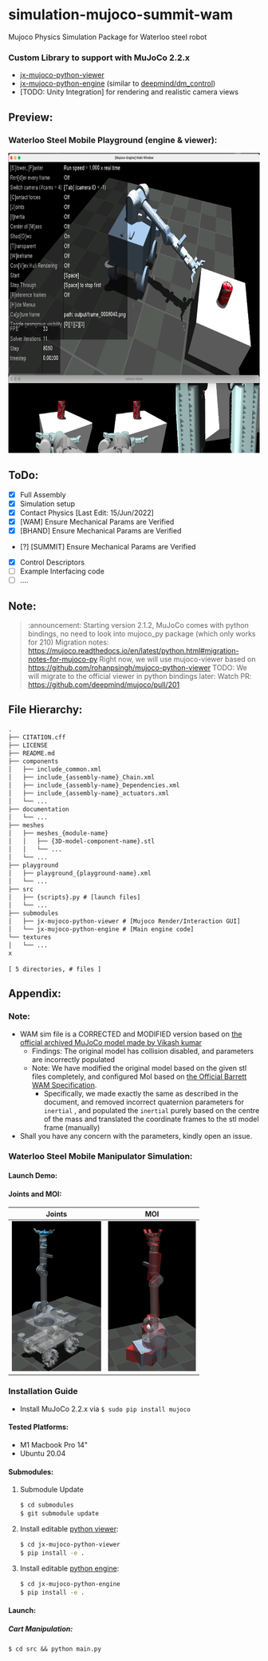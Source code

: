 # simulation-mujoco-summit-wam
Mujoco Physics Simulation Package for Waterloo steel robot

### Custom Library to support with MuJoCo 2.2.x
- [jx-mujoco-python-viewer](https://github.com/jaku-jaku/jx-mujoco-python-viewer)
- [jx-mujoco-python-engine](https://github.com/jaku-jaku/jx-mujoco-python-engine) (similar to [deepmind/dm_control](https://github.com/deepmind/dm_control))
- [TODO: Unity Integration] for rendering and realistic camera views

## Preview:
### Waterloo Steel Mobile Playground (engine & viewer):
<img src="./documentation/main.png" alt="waterloo_steel" height="600"/>

## ToDo:
- [x] Full Assembly
- [x] Simulation setup
- [x] Contact Physics [Last Edit: 15/Jun/2022]
- [x] [WAM] Ensure Mechanical Params are Verified
- [x] [BHAND] Ensure Mechanical Params are Verified
- [?] [SUMMIT] Ensure Mechanical Params are Verified
- [x] Control Descriptors
- [ ] Example Interfacing code
- [ ] ....

## Note:
> :announcement: Starting version 2.1.2, MuJoCo comes with python bindings, no need to look into mujoco_py package (which only works for 210)
> Migration notes: https://mujoco.readthedocs.io/en/latest/python.html#migration-notes-for-mujoco-py
> Right now, we will use mujoco-viewer based on https://github.com/rohanpsingh/mujoco-python-viewer
> TODO: We will migrate to the official viewer in python bindings later: Watch PR: https://github.com/deepmind/mujoco/pull/201
## File Hierarchy:
```
.
├── CITATION.cff
├── LICENSE
├── README.md
├── components
│   ├── include_common.xml
│   ├── include_{assembly-name}_Chain.xml
│   ├── include_{assembly-name}_Dependencies.xml
│   ├── include_{assembly-name}_actuators.xml
│   └── ...
├── documentation
│   └── ...
├── meshes
│   ├── meshes_{module-name}
│   │   ├── {3D-model-component-name}.stl
│   │   └── ...
│   └── ...
├── playground
│   ├── playground_{playground-name}.xml
│   └── ...
├── src
│   ├── {scripts}.py # [launch files]
│   └── ...
├── submodules
│   ├── jx-mujoco-python-viewer # [Mujoco Render/Interaction GUI]
│   └── jx-mujoco-python-engine # [Main engine code]
└── textures
│   └── ...
x

[ 5 directories, # files ]
```

## Appendix:
### Note:
- WAM sim file is a CORRECTED and MODIFIED version based on [the official archived MuJoCo model made by Vikash kumar](https://roboti.us/forum/index.php?resources/wam-and-barrett-hand.20/)
    - Findings: The original model has collision disabled, and parameters are incorrectly populated
    - Note: We have modified the original model based on the given stl files completely, and configured MoI based on [the Official Barrett WAM Specification](https://web.barrett.com/support/WAM_Documentation/WAM_InertialSpecifications_AC-02.pdf). 
        - Specifically, we made exactly the same as described in the document, and removed incorrect quaternion parameters for `inertial` , and populated the `inertial` purely based on the centre of the mass and translated the coordinate frames to the stl model frame (manually)
- Shall you have any concern with the parameters, kindly open an issue.

### Waterloo Steel Mobile Manipulator Simulation:
#### Launch Demo:

#### Joints and MOI:
Joints             |  MOI
:-------------------------:|:-------------------------:
<img src="./documentation/joints.png" alt="waterloo_steel" height="300"/>  |  <img src="./documentation/MoI.png" alt="waterloo_steel" height="300"/>


### Installation Guide
- Install MuJoCo 2.2.x via `$ sudo pip install mujoco`

#### Tested Platforms:
- M1 Macbook Pro 14" 
- Ubuntu 20.04
#### Submodules:
1. Submodule Update
    ```zsh
    $ cd submodules
    $ git submodule update
    ```
2. Install editable [python viewer](https://github.com/jaku-jaku/jx-mujoco-python-viewer):
    ```zsh
    $ cd jx-mujoco-python-viewer
    $ pip install -e .
    ```
3. Install editable [python engine](https://github.com/jaku-jaku/jx-mujoco-python-engine):
    ```zsh
    $ cd jx-mujoco-python-engine
    $ pip install -e .
    ```

#### Launch:
##### Cart Manipulation:
```
$ cd src && python main.py
```
